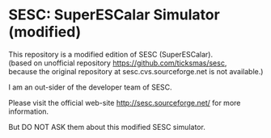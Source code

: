 # SESC: SuperESCalar Simulator (modified)

This repository is a modified edition of SESC (SuperESCalar).  
(based on unofficial repository https://github.com/ticksmas/sesc,  
because the original repository at sesc.cvs.sourceforge.net is not available.)

I am an out-sider of the developer team of SESC.

Please visit the official web-site http://sesc.sourceforge.net/ 
for more information.

But DO NOT ASK them about this modified SESC simulator.

